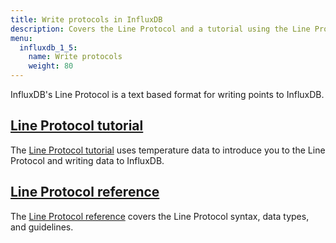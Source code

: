 ```yaml
---
title: Write protocols in InfluxDB
description: Covers the Line Protocol and a tutorial using the Line Protocol to write data to InfluxDB.
menu:
  influxdb_1_5:
    name: Write protocols
    weight: 80
---
```


InfluxDB's Line Protocol is a text based format for writing points to InfluxDB.

## [Line Protocol tutorial](/influxdb/v1.5/write_protocols/line_protocol_tutorial/)

The [Line Protocol tutorial](/influxdb/v1.5/write_protocols/line_protocol_tutorial/) uses temperature data to introduce you to the Line Protocol and writing data to InfluxDB.

## [Line Protocol reference](/influxdb/v1.5/write_protocols/line_protocol_reference/)

The [Line Protocol reference](/influxdb/v1.5/write_protocols/line_protocol_reference/) covers the Line Protocol syntax, data types, and guidelines.
